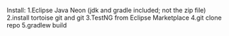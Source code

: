 Install:
1.Eclipse Java Neon (jdk and gradle included; not the zip file)
2.install tortoise git and git
3.TestNG from Eclipse Marketplace
4.git clone repo 
5.gradlew build